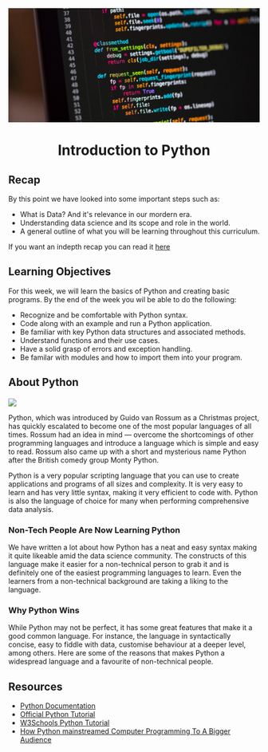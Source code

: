 <img src="assets/python-cover.jpeg" align="center" >

# <div align="center">Introduction to Python</div>

## Recap
By this point we have looked into some important steps such as:
- What is Data? And it's relevance in our mordern era.
- Understanding data science and its scope and role in the world.
- A general outline of what you will be learning throughout this curriculum.

If you want an indepth recap you can read it [here](https://github.com/bitprj/DigitalHistory/blob/master/Week1-Introduction/README.md)

## Learning Objectives
For this week, we will learn the basics of Python and creating basic programs. By the end of the week you wil be able to do the following:
- Recognize and be comfortable with Python syntax.
- Code along with an example and run a Python application.
- Be familiar with key Python data structures and associated methods.
- Understand functions and their use cases.
- Have a solid grasp of errors and exception handling.
- Be familar with modules and how to import them into your program.

## About Python
<img src="https://github.com/bitprj/DigitalHistory/blob/master/Week2-Introduction-to-Python-_-NumPy/assets/python.png?raw=true" align="center" width="100">&nbsp;

Python, which was introduced by Guido van Rossum as a Christmas project, has quickly escalated to become one of the most popular languages of all times. Rossum had an idea in mind — overcome the shortcomings of other programming languages and introduce a language which is simple and easy to read. Rossum also came up with a short and mysterious name Python after the British comedy group Monty Python. 

Python is a very popular scripting language that you can use to create applications and programs of all sizes and complexity. It is very easy to learn and has very little syntax, making it very efficient to code with. Python is also the language of choice for many when performing comprehensive data analysis.

### Non-Tech People Are Now Learning Python
We have written a lot about how Python has a neat and easy syntax making it quite likeable amid the data science community. The constructs of this language make it easier for a non-technical person to grab it and is definitely one of the easiest programming languages to learn. Even the learners from a non-technical background are taking a liking to the language. 


### Why Python Wins
While Python may not be perfect, it has some great features that make it a good common language. For instance, the language in syntactically concise, easy to fiddle with data, customise behaviour at a deeper level, among others. Here are some of the reasons that makes Python a widespread language and a favourite of non-technical people. 


## Resources
- [Python Documentation](https://docs.python.org/3/)
- [Official Python Tutorial](https://docs.python.org/3/tutorial/)
- [W3Schools Python Tutorial](https://www.w3schools.com/python/)
- [How Python mainstreamed Computer Programming To A Bigger Audience](https://analyticsindiamag.com/how-python-mainstreamed-computer-programming-to-a-bigger-audience/#:~:text=Non%2DTech%20People%20Are%20Now%20Learning%20Python&text=The%20constructs%20of%20this%20language,a%20liking%20to%20the%20language.)

